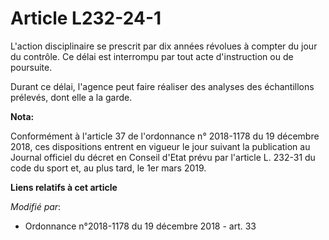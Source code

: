 # Article L232-24-1

L'action disciplinaire se prescrit par dix années révolues à compter du jour du contrôle. Ce délai est interrompu par tout
acte d'instruction ou de poursuite.

Durant ce délai, l'agence peut faire réaliser des analyses des échantillons prélevés, dont elle a la garde.

**Nota:**

Conformément à l'article 37 de l'ordonnance n° 2018-1178 du 19 décembre 2018, ces dispositions entrent en vigueur le jour
suivant la publication au Journal officiel du décret en Conseil d'Etat prévu par l'article L. 232-31 du code du sport et, au
plus tard, le 1er mars 2019.

**Liens relatifs à cet article**

_Modifié par_:

  - Ordonnance n°2018-1178 du 19 décembre 2018 - art. 33
